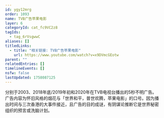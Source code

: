 ```yaml
---
id: ygy12mrg
order: 1093
name: TVB广告苹果电影
layer: 6
categoryId: cat_fc9VC2z8
tagIds:
  - tag_6rVsgwwC
aliases: []
titledLinks:
  - title: "相关链接: TVB广告苹果电影"
    url: https://www.youtube.com/watch?v=x9DVmcGEotw
parent: ""
relatedEntries: []
timelineEvents: []
nsfw: false
lastUpdated: 1758087125
---
```


分别于2003、2018年底/2019年初和2020年在TVB电视台播出的5秒不明广告。广告内容为怀旧风格的烟花与「世界和平，普世欢腾，苹果电影」的口号。因为播出时间与三次香港的大事件接近，且广告的目的成谜，有阴谋论推断它是世界秘密组织的预言或洗脑计划。